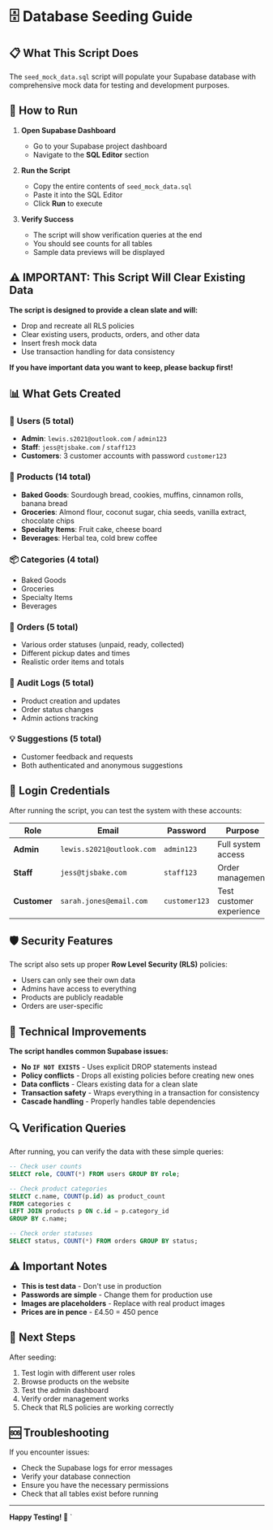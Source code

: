 # 🗄️ Database Seeding Guide

## 📋 What This Script Does

The `seed_mock_data.sql` script will populate your Supabase database with comprehensive mock data for testing and development purposes.

## 🚀 How to Run

1. **Open Supabase Dashboard**

   - Go to your Supabase project dashboard
   - Navigate to the **SQL Editor** section

2. **Run the Script**

   - Copy the entire contents of `seed_mock_data.sql`
   - Paste it into the SQL Editor
   - Click **Run** to execute

3. **Verify Success**
   - The script will show verification queries at the end
   - You should see counts for all tables
   - Sample data previews will be displayed

## ⚠️ **IMPORTANT: This Script Will Clear Existing Data**

**The script is designed to provide a clean slate and will:**

- Drop and recreate all RLS policies
- Clear existing users, products, orders, and other data
- Insert fresh mock data
- Use transaction handling for data consistency

**If you have important data you want to keep, please backup first!**

## 📊 What Gets Created

### 👥 **Users (5 total)**

- **Admin**: `lewis.s2021@outlook.com` / `admin123`
- **Staff**: `jess@tjsbake.com` / `staff123`
- **Customers**: 3 customer accounts with password `customer123`

### 🍞 **Products (14 total)**

- **Baked Goods**: Sourdough bread, cookies, muffins, cinnamon rolls, banana bread
- **Groceries**: Almond flour, coconut sugar, chia seeds, vanilla extract, chocolate chips
- **Specialty Items**: Fruit cake, cheese board
- **Beverages**: Herbal tea, cold brew coffee

### 📦 **Categories (4 total)**

- Baked Goods
- Groceries
- Specialty Items
- Beverages

### 🛒 **Orders (5 total)**

- Various order statuses (unpaid, ready, collected)
- Different pickup dates and times
- Realistic order items and totals

### 📝 **Audit Logs (5 total)**

- Product creation and updates
- Order status changes
- Admin actions tracking

### 💡 **Suggestions (5 total)**

- Customer feedback and requests
- Both authenticated and anonymous suggestions

## 🔐 **Login Credentials**

After running the script, you can test the system with these accounts:

| Role         | Email                     | Password      | Purpose                  |
| ------------ | ------------------------- | ------------- | ------------------------ |
| **Admin**    | `lewis.s2021@outlook.com` | `admin123`    | Full system access       |
| **Staff**    | `jess@tjsbake.com`        | `staff123`    | Order management         |
| **Customer** | `sarah.jones@email.com`   | `customer123` | Test customer experience |

## 🛡️ **Security Features**

The script also sets up proper **Row Level Security (RLS)** policies:

- Users can only see their own data
- Admins have access to everything
- Products are publicly readable
- Orders are user-specific

## 🔧 **Technical Improvements**

**The script handles common Supabase issues:**

- **No `IF NOT EXISTS`** - Uses explicit DROP statements instead
- **Policy conflicts** - Drops all existing policies before creating new ones
- **Data conflicts** - Clears existing data for a clean slate
- **Transaction safety** - Wraps everything in a transaction for consistency
- **Cascade handling** - Properly handles table dependencies

## 🔍 **Verification Queries**

After running, you can verify the data with these simple queries:

```sql
-- Check user counts
SELECT role, COUNT(*) FROM users GROUP BY role;

-- Check product categories
SELECT c.name, COUNT(p.id) as product_count
FROM categories c
LEFT JOIN products p ON c.id = p.category_id
GROUP BY c.name;

-- Check order statuses
SELECT status, COUNT(*) FROM orders GROUP BY status;
```

## ⚠️ **Important Notes**

- **This is test data** - Don't use in production
- **Passwords are simple** - Change them for production use
- **Images are placeholders** - Replace with real product images
- **Prices are in pence** - £4.50 = 450 pence

## 🎯 **Next Steps**

After seeding:

1. Test login with different user roles
2. Browse products on the website
3. Test the admin dashboard
4. Verify order management works
5. Check that RLS policies are working correctly

## 🆘 **Troubleshooting**

If you encounter issues:

- Check the Supabase logs for error messages
- Verify your database connection
- Ensure you have the necessary permissions
- Check that all tables exist before running

---

**Happy Testing! 🎉**
`
